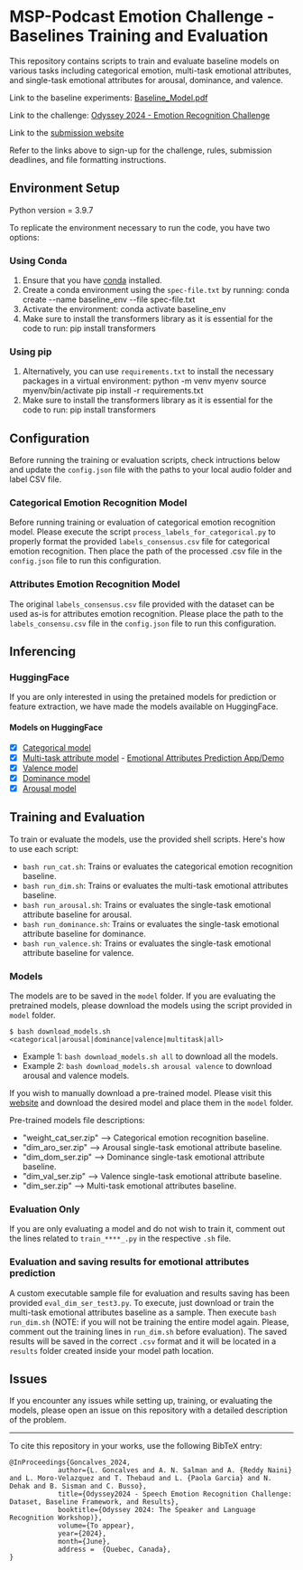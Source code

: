 # MSP-Podcast Emotion Challenge - Baselines Training and Evaluation

This repository contains scripts to train and evaluate baseline models on various tasks including categorical emotion, multi-task emotional attributes, and single-task emotional attributes for arousal, dominance, and valence.

Link to the baseline experiments: [Baseline_Model.pdf](Baseline_Model.pdf)

Link to the challenge: [Odyssey 2024 - Emotion Recognition Challenge](https://www.odyssey2024.org/emotion-recognition-challenge)

Link to the [submission website](https://lab-msp.com/MSP-Podcast_Competition/leaderboard.php)

Refer to the links above to sign-up for the challenge, rules, submission deadlines, and file formatting instructions.
## Environment Setup

Python version = 3.9.7

To replicate the environment necessary to run the code, you have two options:

### Using Conda

1. Ensure that you have [conda](https://docs.conda.io/projects/conda/en/latest/user-guide/install/) installed.
2. Create a conda environment using the `spec-file.txt` by running:
    conda create --name baseline_env --file spec-file.txt
3. Activate the environment:
    conda activate baseline_env
4. Make sure to install the transformers library as it is essential for the code to run:
    pip install transformers


### Using pip

1. Alternatively, you can use `requirements.txt` to install the necessary packages in a virtual environment:
    python -m venv myenv
    source myenv/bin/activate
    pip install -r requirements.txt
2. Make sure to install the transformers library as it is essential for the code to run:
    pip install transformers


## Configuration

Before running the training or evaluation scripts, check intructions below and update the `config.json` file with the paths to your local audio folder and label CSV file.

### Categorical Emotion Recognition Model

Before running training or evaluation of categorical emotion recognition model. Please execute the script `process_labels_for_categorical.py` to properly format the provided `labels_consensus.csv` file for categorical emotion recognition. Then place the path of the processed .csv file in the `config.json` file to run this configuration.

### Attributes Emotion Recognition Model

The original `labels_consensus.csv` file provided with the dataset can be used as-is for attributes emotion recognition. Please place the path to the `labels_consensu.csv` file in the `config.json` file to run this configuration.

## Inferencing

### HuggingFace

If you are only interested in using the pretained models for prediction or feature extraction, we have made the models available on HuggingFace.

  #### Models on HuggingFace
  - [x] [Categorical model](https://huggingface.co/3loi/SER-Odyssey-Baseline-WavLM-Categorical)
  - [x] [Multi-task attribute model](https://huggingface.co/3loi/SER-Odyssey-Baseline-WavLM-Multi-Attributes)   -  [Emotional Attributes Prediction App/Demo](https://huggingface.co/spaces/3loi/WavLM-SER-Multi-Baseline-Odyssey2024)
  - [x] [Valence model](https://huggingface.co/3loi/SER-Odyssey-Baseline-WavLM-Valence)
  - [x] [Dominance model](https://huggingface.co/3loi/SER-Odyssey-Baseline-WavLM-Dominance)
  - [x] [Arousal model](https://huggingface.co/3loi/SER-Odyssey-Baseline-WavLM-Arousal)

## Training and Evaluation

To train or evaluate the models, use the provided shell scripts. Here's how to use each script:

- `bash run_cat.sh`: Trains or evaluates the categorical emotion recognition baseline.
- `bash run_dim.sh`: Trains or evaluates the multi-task emotional attributes baseline.
- `bash run_arousal.sh`: Trains or evaluates the single-task emotional attribute baseline for arousal.
- `bash run_dominance.sh`: Trains or evaluates the single-task emotional attribute baseline for dominance.
- `bash run_valence.sh`: Trains or evaluates the single-task emotional attribute baseline for valence.


### Models

The models are to be saved in the `model` folder. If you are evaluating the pretrained models, please download the models using the script provided in `model` folder. 
  ```
  $ bash download_models.sh <categorical|arousal|dominance|valence|multitask|all>
  ```
- Example 1: `bash download_models.sh all` to download all the models.
- Example 2: `bash download_models.sh arousal valence` to download arousal and valence models.

If you wish to manually download a pre-trained model. Please visit this [website](https://lab-msp.com/MODELS/Odyssey_Baselines/) and download the desired model and place them in the `model` folder. 

Pre-trained models file descriptions:
- "weight_cat_ser.zip" --> Categorical emotion recognition baseline.
- "dim_aro_ser.zip" --> Arousal single-task emotional attribute baseline.
- "dim_dom_ser.zip" --> Dominance single-task emotional attribute baseline.
- "dim_val_ser.zip" --> Valence single-task emotional attribute baseline.
- "dim_ser.zip" --> Multi-task emotional attributes baseline.



### Evaluation Only

If you are only evaluating a model and do not wish to train it, comment out the lines related to `train_****_.py` in the respective `.sh` file.

### Evaluation and saving results for emotional attributes prediction

A custom executable sample file for evaluation and results saving has been provided `eval_dim_ser_test3.py`. To execute, just download or train the multi-task emotional attributes baseline as a sample. Then execute `bash run_dim.sh` (NOTE: if you will not be training the entire model again. Please, comment out the training lines in `run_dim.sh` before evaluation). The saved results will be saved in the correct `.csv` format and it will be located in a `results` folder created inside your model path location.

## Issues

If you encounter any issues while setting up, training, or evaluating the models, please open an issue on this repository with a detailed description of the problem.

---------------------------
To cite this repository in your works, use the following BibTeX entry:

```
@InProceedings{Goncalves_2024,
            author={L. Goncalves and A. N. Salman and A. {Reddy Naini} and L. Moro-Velazquez and T. Thebaud and L. {Paola Garcia} and N. Dehak and B. Sisman and C. Busso},
            title={Odyssey2024 - Speech Emotion Recognition Challenge: Dataset, Baseline Framework, and Results},
            booktitle={Odyssey 2024: The Speaker and Language Recognition Workshop)},
            volume={To appear},
            year={2024},
            month={June},
            address =  {Quebec, Canada},
}
```

